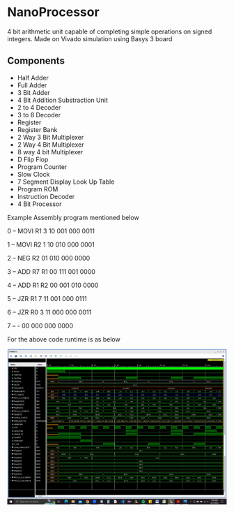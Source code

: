 # NanoProcessor

4 bit arithmetic unit capable of completing simple operations on signed integers.
Made on Vivado simulation using Basys 3 board

## Components
- Half Adder
- Full Adder
- 3 Bit Adder
- 4 Bit Addition Substraction Unit
- 2 to 4 Decoder
- 3 to 8 Decoder
- Register
- Register Bank
- 2 Way 3 Bit Multiplexer
- 2 Way 4 Bit Multiplexer
- 8 way 4 bit Multiplexer
- D Flip Flop
- Program Counter
- Slow Clock
- 7 Segment Display Look Up Table
- Program ROM
- Instruction Decoder
- 4 Bit Processor

Example Assembly program mentioned below

<p>0 –   MOVI R1 3   10 001 000 0011</p>
<p>1 –   MOVI R2 1   10 010 000 0001</p>
<p>2 –   NEG R2      01 010 000 0000</p>
<p>3 –   ADD R7 R1   00 111 001 0000</p>
<p>4 –   ADD R1 R2   00 001 010 0000</p>
<p>5 –   JZR R1 7    11 001 000 0111</p>
<p>6 –   JZR R0 3    11 000 000 0011</p>
<p>7 –      -        00 000 000 0000</p>

For the above code runtime is as below

<img src="image.jpg"/>
